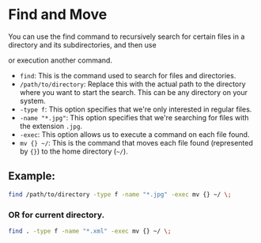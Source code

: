 # Find and Move

You can use the find command to recursively search for certain files in a directory and its subdirectories, and then use  

or execution another command.

- `find`: This is the command used to search for files and directories.
- `/path/to/directory`: Replace this with the actual path to the directory where you want to start the search. This can be any directory on your system.
- `-type f`: This option specifies that we're only interested in regular files.
- `-name "*.jpg"`: This option specifies that we're searching for files with the extension `.jpg`.
- `-exec`: This option allows us to execute a command on each file found.
- `mv {} ~/`: This is the command that moves each file found (represented by `{}`) to the home directory (`~/`).

## Example:

```bash
find /path/to/directory -type f -name "*.jpg" -exec mv {} ~/ \; 
```

### OR for current directory.

```bash
find . -type f -name "*.xml" -exec mv {} ~/ \;
```

